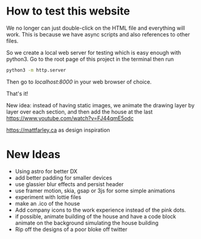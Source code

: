 # How to test this website

We no longer can just double-click on the HTML file and everything will work. This is because we have async scripts and also references to other files.

So we create a local web server for testing which is easy enough with python3. Go to the root page of this project in the terminal then run

```bash title='python3 webserver'
python3 -m http.server
```

Then go to _localhost:8000_ in your web browser of choice.

That's it!

New idea: instead of having static images, we animate the drawing
layer by layer over each section, and then add the house at the last https://www.youtube.com/watch?v=FJ44qmE5odc

https://mattfarley.ca as design inspiration

# New Ideas

-   Using astro for better DX
-   add better padding for smaller devices
-   use glassier blur effects and persist header
-   use framer motion, skia, gsap or 3js for some simple animations
-   experiment with lottie files
-   make an .ico of the house
-   Add company icons to the work experience instead of the pink dots.
-   if possible, animate building of the house and have a code block animate on the background simulating the house building
-   Rip off the designs of a poor bloke off twitter
